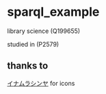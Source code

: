 # sparql_example




library science (Q199655)

studied in (P2579)

## thanks to
[イナムラシンヤ](https://everydayicons.jp/terms/) for icons